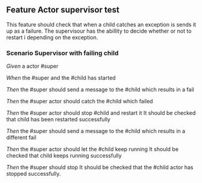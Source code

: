 ## Feature Actor supervisor test

This feature should check that when a child catches an exception is sends it up as a failure.
The supervisour has the abillity to decide whether or not to restart i depending on the exception.

### Scenario Supervisor with failing child

*Given* a actor #super 

*When* the #super and the #child has started

*Then* the #super should send a message to the #child which results in a fail

*Then* the #super actor should catch the #child which failed 

*Then* the #super actor should stop #child and restart it
	It should be checked that child has been restarted successfully

*Then* the #super should send a message to the #child which results in a different fail

*Then* the #super actor should let the #child keep running
	It should be checked that child keeps running successfully

*Then* the #super should stop
	It should be checked that the #child actor has stopped successfully.
